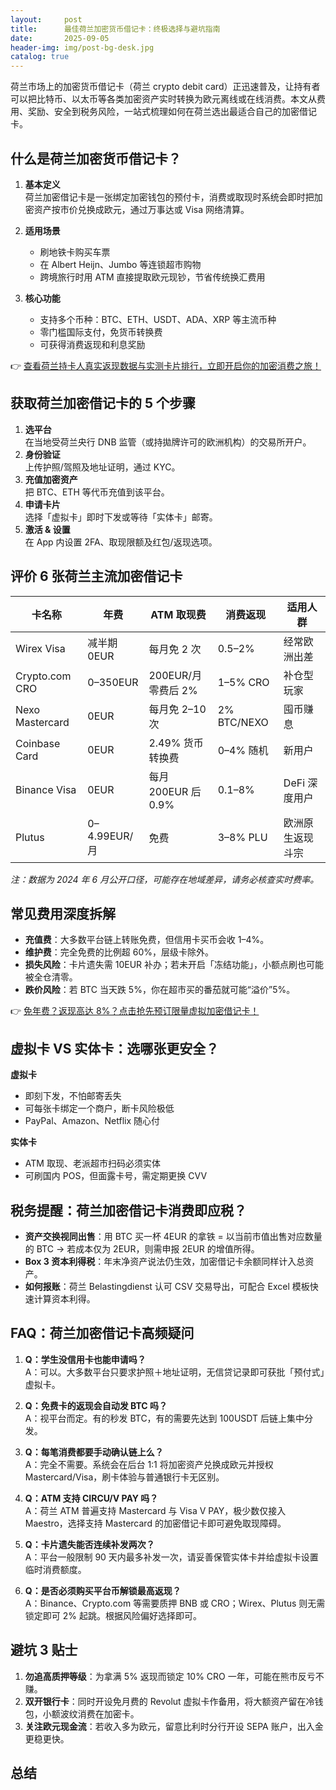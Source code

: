 ```yaml
---
layout:     post
title:      最佳荷兰加密货币借记卡：终极选择与避坑指南
date:       2025-09-05
header-img: img/post-bg-desk.jpg
catalog: true
---
```


荷兰市场上的加密货币借记卡（荷兰 crypto debit card）正迅速普及，让持有者可以把比特币、以太币等各类加密资产实时转换为欧元离线或在线消费。本文从费用、奖励、安全到税务风险，一站式梳理如何在荷兰选出最适合自己的加密借记卡。

## 什么是荷兰加密货币借记卡？

1. **基本定义**  
   荷兰加密借记卡是一张绑定加密钱包的预付卡，消费或取现时系统会即时把加密资产按市价兑换成欧元，通过万事达或 Visa 网络清算。

2. **适用场景**  
   - 刷地铁卡购买车票  
   - 在 Albert Heijn、Jumbo 等连锁超市购物  
   - 跨境旅行时用 ATM 直接提取欧元现钞，节省传统换汇费用  

3. **核心功能**  
   - 支持多个币种：BTC、ETH、USDT、ADA、XRP 等主流币种  
   - 零门槛国际支付，免货币转换费  
   - 可获得消费返现和利息奖励  

👉 [查看荷兰持卡人真实返现数据与实测卡片排行，立即开启你的加密消费之旅！](https://okxdog.com/)

## 获取荷兰加密借记卡的 5 个步骤

1. **选平台**  
   在当地受荷兰央行 DNB 监管（或持拋牌许可的欧洲机构）的交易所开户。
2. **身份验证**  
   上传护照/驾照及地址证明，通过 KYC。
3. **充值加密资产**  
   把 BTC、ETH 等代币充值到该平台。
4. **申请卡片**  
   选择「虚拟卡」即时下发或等待「实体卡」邮寄。
5. **激活 & 设置**  
   在 App 内设置 2FA、取现限额及红包/返现选项。

## 评价 6 张荷兰主流加密借记卡

| 卡名称 | 年费 | ATM 取现费 | 消费返现 | 适用人群 |
| --- | --- | --- | --- | --- |
| Wirex Visa | 减半期 0EUR | 每月免 2 次 | 0.5–2% | 经常欧洲出差 |
| Crypto.com CRO | 0–350EUR | 200EUR/月零费后 2% | 1–5% CRO | 补仓型玩家 |
| Nexo Mastercard | 0EUR | 每月免 2–10 次 | 2% BTC/NEXO | 囤币赚息 |
| Coinbase Card | 0EUR | 2.49% 货币转换费 | 0–4% 随机 | 新用户 |
| Binance Visa | 0EUR | 每月 200EUR 后 0.9% | 0.1–8% | DeFi 深度用户 |
| Plutus | 0–4.99EUR/月 | 免费 | 3–8% PLU | 欧洲原生返现斗宗 |

*注：数据为 2024 年 6 月公开口径，可能存在地域差异，请务必核查实时费率。*

## 常见费用深度拆解

- **充值费**：大多数平台链上转账免费，但信用卡买币会收 1–4%。  
- **维护费**：完全免费的比例超 60%，层级卡除外。  
- **损失风险**：卡片遗失需 10EUR 补办；若未开启「冻结功能」，小额点刷也可能被全仓清零。  
- **跌价风险**：若 BTC 当天跌 5%，你在超市买的番茄就可能“溢价”5%。

👉 [免年费？返现高达 8%？点击抢先预订限量虚拟加密借记卡！](https://okxdog.com/)

## 虚拟卡 VS 实体卡：选哪张更安全？

**虚拟卡**  
- 即刻下发，不怕邮寄丢失  
- 可每张卡绑定一个商户，断卡风险极低  
- PayPal、Amazon、Netflix 随心付  

**实体卡**  
- ATM 取现、老派超市扫码必须实体  
- 可刷国内 POS，但面露卡号，需定期更换 CVV  

## 税务提醒：荷兰加密借记卡消费即应税？

- **资产交换视同出售**：用 BTC 买一杯 4EUR 的拿铁 = 以当前市值出售对应数量的 BTC → 若成本仅为 2EUR，则需申报 2EUR 的增值所得。  
- **Box 3 资本利得税**：年末净资产说法仍生效，加密借记卡余额同样计入总资产。  
- **如何报账**：荷兰 Belastingdienst 认可 CSV 交易导出，可配合 Excel 模板快速计算资本利得。  

## FAQ：荷兰加密借记卡高频疑问

1. **Q：学生没信用卡也能申请吗？**  
   A：可以。大多数平台只要求护照＋地址证明，无信贷记录即可获批「预付式」虚拟卡。

2. **Q：免费卡的返现会自动发 BTC 吗？**  
   A：视平台而定。有的秒发 BTC，有的需要先达到 100USDT 后链上集中分发。

3. **Q：每笔消费都要手动确认链上么？**  
   A：完全不需要。系统会在后台 1:1 将加密资产兑换成欧元并授权 Mastercard/Visa，刷卡体验与普通银行卡无区别。

4. **Q：ATM 支持 CIRCU/V PAY 吗？**  
   A：荷兰 ATM 普遍支持 Mastercard 与 Visa V PAY，极少数仅接入 Maestro，选择支持 Mastercard 的加密借记卡即可避免取现障碍。

5. **Q：卡片遗失能否连续补发两次？**  
   A：平台一般限制 90 天内最多补发一次，请妥善保管实体卡并给虚拟卡设置临时消费额度。

6. **Q：是否必须购买平台币解锁最高返现？**  
   A：Binance、Crypto.com 等需要质押 BNB 或 CRO；Wirex、Plutus 则无需锁定即可 2% 起跳。根据风险偏好选择即可。

## 避坑 3 贴士

1. **勿追高质押等级**：为拿满 5% 返现而锁定 10% CRO 一年，可能在熊市反亏不赚。  
2. **双开银行卡**：同时开设免月费的 Revolut 虚拟卡作备用，将大额资产留在冷钱包，小额波纹消费在加密卡。  
3. **关注欧元现金流**：若收入多为欧元，留意比利时分行开设 SEPA 账户，出入金更稳更快。

## 总结